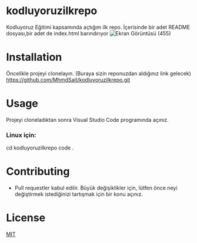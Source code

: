 # kodluyoruzilkrepo
Kodluyoruz Eğitimi kapsamında açtığım ilk repo. İçerisinde bir adet README dosyası,bir adet de index.html barındırıyor
![Ekran Görüntüsü (455)](https://user-images.githubusercontent.com/108357127/184505023-b7a9f3a4-3107-4ece-9383-21a06016d73f.png)
# Installation
Öncelikle projeyi clonelayın. (Buraya sizin reponuzdan aldığınız link gelecek)
https://github.com/MhmdSait/kodluyoruzilkrepo.git
# Usage
Projeyi cloneladıktan sonra Visual Studio Code programında açınız.
### Linux için:
cd kodluyoruzilkrepo
code .
# Contributing
* Pull requestler kabul edilir. Büyük değişiklikler için, lütfen önce neyi değiştirmek istediğinizi tartışmak için bir konu açınız.
# License
[MIT](https://choosealicense.com/licenses/mit/)
